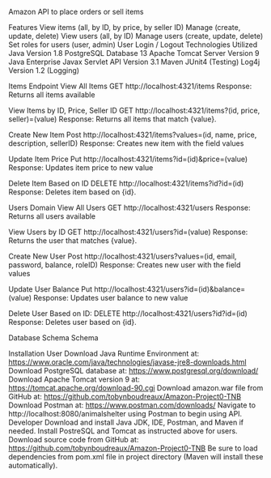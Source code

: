 Amazon
API to place orders or sell items

Features
View items (all, by ID, by price, by seller ID)
Manage  (create, update, delete)
View users (all, by ID)
Manage users (create, update, delete)
Set roles for users (user, admin)
User Login / Logout
Technologies Utilized
Java Version 1.8
PostgreSQL Database 13
Apache Tomcat Server Version 9
Java Enterprise Javax Servlet API Version 3.1
Maven
JUnit4 (Testing)
Log4j Version 1.2 (Logging)

Items Endpoint
View All Items
GET http://localhost:4321/items
Response: Returns all items available

View Items by ID, Price, Seller ID
GET http://localhost:4321/items?(id, price, seller)=(value)
Response: Returns all items that match {value}.

Create New Item
Post http://localhost:4321/items?values=(id, name, price, description, sellerID)
Response: Creates new item with the field values

Update Item Price
Put http://localhost:4321/items?id=(id)&price=(value)
Response: Updates item price to new value

Delete Item Based on ID
DELETE http://localhost:4321/items?id?id=(id)
Response: Deletes item based on {id}.

Users Domain
View All Users
GET http://localhost:4321/users
Response: Returns all users available

View Users by ID
GET http://localhost:4321/users?id=(value)
Response: Returns the user that matches {value}.

Create New User
Post http://localhost:4321/users?values=(id, email, password, balance, roleID)
Response: Creates new user with the field values

Update User Balance
Put http://localhost:4321/users?id=(id)&balance=(value)
Response: Updates user balance to new value

Delete User Based on ID:
DELETE http://localhost:4321/users?id?id=(id)
Response: Deletes user based on {id}.

Database Schema
Schema

Installation
User
Download Java Runtime Environment at: https://www.oracle.com/java/technologies/javase-jre8-downloads.html
Download PostgreSQL database at: https://www.postgresql.org/download/
Download Apache Tomcat version 9 at: https://tomcat.apache.org/download-90.cgi
Download amazon.war file from GitHub at: https://github.com/tobynboudreaux/Amazon-Project0-TNB
Download Postman at: https://www.postman.com/downloads/
Navigate to http://localhost:8080/animalshelter using Postman to begin using API.
Developer
Download and install Java JDK, IDE, Postman, and Maven if needed.
Install PostreSQL and Tomcat as instructed above for users.
Download source code from GitHub at: https://github.com/tobynboudreaux/Amazon-Project0-TNB
Be sure to load dependencies from pom.xml file in project directory (Maven will install these automatically).

